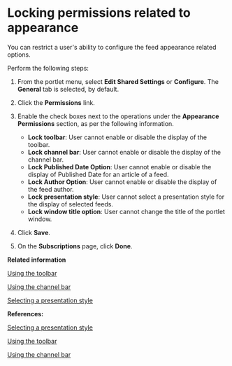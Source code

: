 # Locking permissions related to appearance 

You can restrict a user's ability to configure the feed appearance related options.

Perform the following steps:

1.  From the portlet menu, select **Edit Shared Settings** or **Configure**. The **General** tab is selected, by default.

2.  Click the **Permissions** link.

3.  Enable the check boxes next to the operations under the **Appearance Permissions** section, as per the following information.

    -   **Lock toolbar**: User cannot enable or disable the display of the toolbar.
    -   **Lock channel bar**: User cannot enable or disable the display of the channel bar.
    -   **Lock Published Date Option**: User cannot enable or disable the display of Published Date for an article of a feed.
    -   **Lock Author Option**: User cannot enable or disable the display of the feed author.
    -   **Lock presentation style**: User cannot select a presentation style for the display of selected feeds.
    -   **Lock window title option**: User cannot change the title of the portlet window.
4.  Click **Save**.

5.  On the **Subscriptions** page, click **Done**.


**Related information**  


[Using the toolbar ](../panel_help/feed_tusetoolbar.md)

[Using the channel bar ](../panel_help/feed_tchannel.md)

[Selecting a presentation style ](../panel_help/feed_tstylesel.md)

**References:**  


[Selecting a presentation style](feed_tstylesel.md)

[Using the toolbar](feed_tusetoolbar.md)

[Using the channel bar](feed_tchannel.md)

